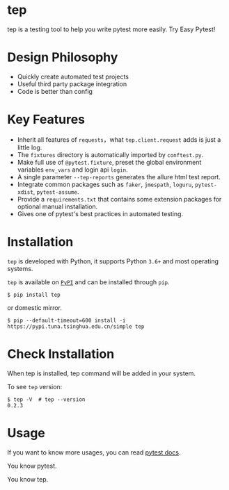# tep

tep is a testing tool to help you write pytest more easily. Try Easy Pytest!

# Design Philosophy

- Quickly create automated test projects
- Useful third party package integration
- Code is better than config

# Key Features

- Inherit all features of `requests`，what `tep.client.request` adds is just a little log.
- The `fixtures` directory is automatically imported by `conftest.py`.
- Make full use of `@pytest.fixture`, preset the global environment variables `env_vars` and login api `login`. 
- A single parameter `--tep-reports` generates the allure html test report.
- Integrate common packages such as `faker`, `jmespath`, `loguru`, `pytest-xdist`, `pytest-assume`.
- Provide a `requirements.txt` that contains some extension packages for optional manual installation.
- Gives one of pytest's best practices in automated testing.

# Installation

`tep` is developed with Python, it supports Python `3.6+` and most operating systems.

`tep` is available on [`PyPI`](https://pypi.python.org/pypi) and can be installed through `pip`.

```
$ pip install tep
```

or domestic mirror.

```
$ pip --default-timeout=600 install -i https://pypi.tuna.tsinghua.edu.cn/simple tep
```

# Check Installation

When tep is installed, tep command will be added in your system.

To see `tep` version:

```
$ tep -V  # tep --version
0.2.3
```

# Usage

If you want to know more usages, you can read [pytest docs](https://docs.pytest.org/).

You know pytest.

You know tep.
